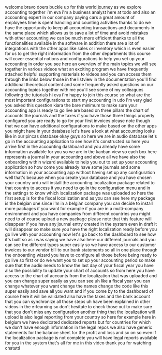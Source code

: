 welcome bravo doers buckle up for this world journey as we explore accounting together i'm eva i'm a business analyst
here at todo and also an accounting expert in our company paying cars a great amount of employees time is spent handling
and counting activities thanks to do we have the opportunity to keep all accounting transactions and documents in the
same place which allows us to save a lot of time and avoid mistakes with other accounting we can be much more efficient
thanks to all the functionalities available in the software in addition there are a lot of integrations with the other
apps like sales or inventory which is even easier for us to get the right information from the other departments this
course will cover essential notions and configurations to help you set up your accounting in order you see here an
overview of the main topics we will see together in various videos what an exciting program we have frequently attached
helpful supporting materials to videos and you can access them through the links below those in the listview in the
documentation you'll find additional theoretical content and some frequently asked questions on our accounting topics
together with me you'll see some of my colleagues following the tutorials hi eva i'm happy to join this course so what
are the most important configurations to start my accounting in udo i'm very glad you asked this question kiara the bare
minimum to make sure your accounting app is ready to go live are based on three pillars the chart of accounts the
journals and the taxes if you have those three things properly configured you are ready to go for your first invoices
please note though that we can have additional configurations to make based on the other apps you might have in your
database let's have a look at what accounting looks like in our pincas database okay guys so here we are in audio
database let's go in the accounting application to see how it's constructed so here you arrive first in the accounting
dashboard and you already have some information available for you so we are in the kanban view so each box here
represents a journal in your accounting and above all we have also the onboarding within wizard available to help you
out to set up your accounting application so how come you already have some journals and some information in your
accounting app without having set up any configuration well that's because when you create your database and you have
chosen your country urdu will install the accounting localization package related to that country to access it you need
to go in the configuration menu and in the settings to know which localization package was uploaded so here the first
setup is for the fiscal localization and as you can see here my package is the belgian one since i'm in a belgian
company you can decide to install more packages if you want for example if you are in a multi-company environment and
you have companies from different countries you might need to of course upload a new package please note that this
feature will disappear if you have any journal entry created in the system even in draft it will disappear so make sure
you have the right localization ready before you go live with your accounting now let's go back to the dashboard to see
how it's built so as i was saying we have also here our different journals and you can see the different types super
easily so we have access to our customer invoices to our vendor bill to our bank statements so all in one place through
the onboarding wizard you have to configure all those before being ready to go live so first or do we want you to set up
your accounting period so make sure that the audio needs to know the last day of your fiscal year you have also the
possibility to update your chart of accounts so from here you have access to the chart of accounts from the localization
that was uploaded and you can change super easily as you can see uh like a fiscal year you can change whatever you want
change the names change the code like this super easily and save all you want and if you come by to the dashboard of
course here it will be validated also have the taxes and the bank account that you can synchronize all those steps uh
have been explained in other videos in the e-learning so don't hesitate to check those out to make sure that you don't
miss any configuration another thing that the localization will upload is also legal reporting from your country so here
for example here in belgium we have dedicated dedicated reports but for countries for which we don't have enough
information in the legal repos we also have generic statements for the balance sheet for the profit and loss and so on
so even if the localization package is not complete you will have legal reports available for you in the system that's
all for me in this video thank you for watching chatutti 